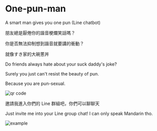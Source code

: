 # One-pun-man
A smart man gives you one pun (Line chatbot)


朋友總是厭倦你的諧音梗爛笑話嗎？

你是否無法抑制想到諧音就要講的衝動？

就像すき家的大碗蔥丼


Do friends always hate about your suck daddy's joke?

Surely you just can't resist the beauty of pun.

Because you are pun-sexual.


![qr code](https://i.imgur.com/OiEQrUP.png)

邀請我進入你們的 Line 群組吧，你們可以聊聊天

Just invite me into your Line group chat! I can only speak Mandarin tho.

![example](https://i.imgur.com/4MoBHeN.jpg)
